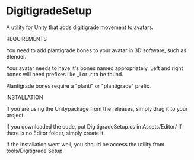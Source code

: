 # DigitigradeSetup
A utility for Unity that adds digitigrade movement to avatars.

REQUIREMENTS

You need to add plantigrade bones to your avatar in 3D software, such as Blender.

Your avatar needs to have it's bones named appropriately. 
Left and right bones will need prefixes like _l or .r to be found.

Plantigrade bones require a "planti" or "plantigrade" prefix.

INSTALLATION

If you are using the Unitypackage from the releases, simply drag it to your project.

If you downloaded the code, put DigitigradeSetup.cs in Assets/Editor/
If there is no Editor folder, simply create it.

If the installation went well, you should be access the utility from tools/Digitigrade Setup
